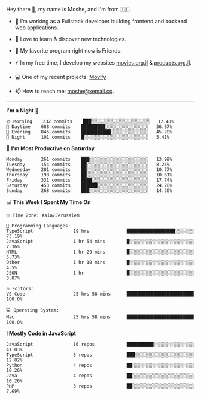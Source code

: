 Hey there 👋, my name is Moshe, and I'm from 🇮🇱.

- :telescope: I’m working as a Fullstack developer building frontend and backend web applications.

- :seedling: Love to learn & discover new technologies.

- 🍿 My favorite program right now is Friends.

- :zap: In my free time, I develop my websites [movies.org.il](https://movies.org.il) & [products.org.il](https://products.org.il).

- 💻 One of my recent projects: [Movify](https://github.com/jewishmoses/movify)

- :mailbox: How to reach me: moshe@xemail.co.

<hr/>

<!--START_SECTION:waka-->
**I'm a Night 🦉** 

```text
🌞 Morning    232 commits    ███░░░░░░░░░░░░░░░░░░░░░░   12.43% 
🌆 Daytime    688 commits    █████████░░░░░░░░░░░░░░░░   36.87% 
🌃 Evening    845 commits    ███████████░░░░░░░░░░░░░░   45.28% 
🌙 Night      101 commits    █░░░░░░░░░░░░░░░░░░░░░░░░   5.41%

```
📅 **I'm Most Productive on Saturday** 

```text
Monday       261 commits    ███░░░░░░░░░░░░░░░░░░░░░░   13.99% 
Tuesday      154 commits    ██░░░░░░░░░░░░░░░░░░░░░░░   8.25% 
Wednesday    201 commits    ██░░░░░░░░░░░░░░░░░░░░░░░   10.77% 
Thursday     198 commits    ██░░░░░░░░░░░░░░░░░░░░░░░   10.61% 
Friday       331 commits    ████░░░░░░░░░░░░░░░░░░░░░   17.74% 
Saturday     453 commits    ██████░░░░░░░░░░░░░░░░░░░   24.28% 
Sunday       268 commits    ███░░░░░░░░░░░░░░░░░░░░░░   14.36%

```


📊 **This Week I Spent My Time On** 

```text
⌚︎ Time Zone: Asia/Jerusalem

💬 Programming Languages: 
TypeScript               19 hrs              ██████████████████░░░░░░░   73.19% 
JavaScript               1 hr 54 mins        █░░░░░░░░░░░░░░░░░░░░░░░░   7.36% 
HTML                     1 hr 29 mins        █░░░░░░░░░░░░░░░░░░░░░░░░   5.73% 
Other                    1 hr 10 mins        █░░░░░░░░░░░░░░░░░░░░░░░░   4.5% 
JSON                     1 hr                █░░░░░░░░░░░░░░░░░░░░░░░░   3.87%

🔥 Editors: 
VS Code                  25 hrs 58 mins      █████████████████████████   100.0%

💻 Operating System: 
Mac                      25 hrs 58 mins      █████████████████████████   100.0%

```

**I Mostly Code in JavaScript** 

```text
JavaScript               16 repos            ██████████░░░░░░░░░░░░░░░   41.03% 
TypeScript               5 repos             ███░░░░░░░░░░░░░░░░░░░░░░   12.82% 
Python                   4 repos             ██░░░░░░░░░░░░░░░░░░░░░░░   10.26% 
Java                     4 repos             ██░░░░░░░░░░░░░░░░░░░░░░░   10.26% 
PHP                      3 repos             ██░░░░░░░░░░░░░░░░░░░░░░░   7.69%

```



<!--END_SECTION:waka-->
